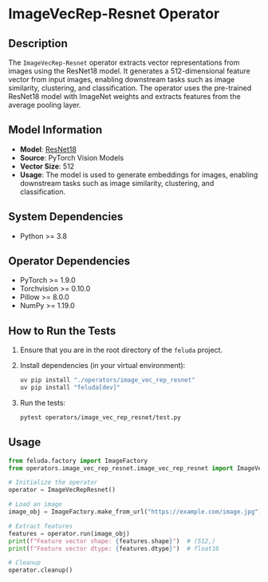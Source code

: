 # ImageVecRep-Resnet Operator

## Description

The `ImageVecRep-Resnet` operator extracts vector representations from images using the ResNet18 model. It generates a 512-dimensional feature vector from input images, enabling downstream tasks such as image similarity, clustering, and classification. The operator uses the pre-trained ResNet18 model with ImageNet weights and extracts features from the average pooling layer.

## Model Information

- **Model**: [ResNet18](https://pytorch.org/vision/stable/models.html#torchvision.models.resnet18)
- **Source**: PyTorch Vision Models
- **Vector Size**: 512
- **Usage**: The model is used to generate embeddings for images, enabling downstream tasks such as image similarity, clustering, and classification.

## System Dependencies

- Python >= 3.8

## Operator Dependencies

- PyTorch >= 1.9.0
- Torchvision >= 0.10.0
- Pillow >= 8.0.0
- NumPy >= 1.19.0

## How to Run the Tests

1. Ensure that you are in the root directory of the `feluda` project.
2. Install dependencies (in your virtual environment):

   ```bash
   uv pip install "./operators/image_vec_rep_resnet"
   uv pip install "feluda[dev]"
   ```

3. Run the tests:

   ```bash
   pytest operators/image_vec_rep_resnet/test.py
   ```

## Usage

```python
from feluda.factory import ImageFactory
from operators.image_vec_rep_resnet.image_vec_rep_resnet import ImageVecRepResnet

# Initialize the operator
operator = ImageVecRepResnet()

# Load an image
image_obj = ImageFactory.make_from_url("https://example.com/image.jpg")

# Extract features
features = operator.run(image_obj)
print(f"Feature vector shape: {features.shape}")  # (512,)
print(f"Feature vector dtype: {features.dtype}")  # float16

# Cleanup
operator.cleanup()
```
